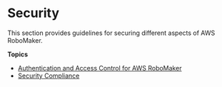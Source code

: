 # Security<a name="security"></a>

This section provides guidelines for securing different aspects of AWS RoboMaker\.

**Topics**
+ [Authentication and Access Control for AWS RoboMaker](auth-and-access-control.md)
+ [Security Compliance](security-compliance.md)